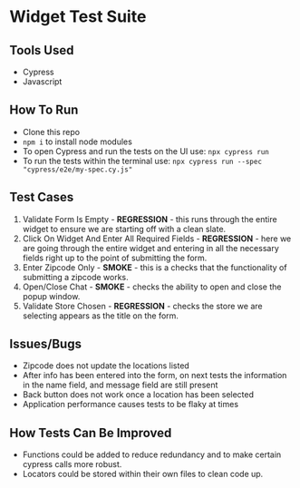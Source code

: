 # Widget Test Suite
## Tools Used
* Cypress
* Javascript

## How To Run
* Clone this repo
* `npm i` to install node modules
* To open Cypress and run the tests on the UI use: `npx cypress run`
* To run the tests within the terminal use: `npx cypress run --spec "cypress/e2e/my-spec.cy.js"`

## Test Cases
1. Validate Form Is Empty - **REGRESSION** - this runs through the entire widget to ensure we are starting off with a clean slate.
2. Click On Widget And Enter All Required Fields - **REGRESSION** - here we are going through the entire widget and entering in all the necessary fields right up to the point of submitting the form.
3. Enter Zipcode Only - **SMOKE** - this is a checks that the functionality of submitting a zipcode works.
4. Open/Close Chat - **SMOKE** - checks the ability to open and close the popup window.
5. Validate Store Chosen - **REGRESSION** - checks the store we are selecting appears as the title on the form.

## Issues/Bugs
* Zipcode does not update the locations listed
* After info has been entered into the form, on next tests the information in the name field, and message field are still present
* Back button does not work once a location has been selected
* Application performance causes tests to be flaky at times

## How Tests Can Be Improved
* Functions could be added to reduce redundancy and to make certain cypress calls more robust.
* Locators could be stored within their own files to clean code up.
 